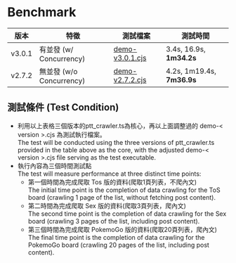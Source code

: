 # Benchmark

| 版本     | 特徵 | 測試檔案 | 測試時間 |
|----------|------|----------|----------|
| v3.0.1  | 有並發 (w/ Concurrency) | [demo-v3.0.1.cjs](https://github.com/WayneChang65/ptt-crawler/blob/master/src/benchmark/demo-v3.0.1.cjs) | 3.4s, 16.9s, **1m34.2s** |
| v2.7.2  | 無並發 (w/o Concurrency) | [demo-v2.7.2.cjs](https://github.com/WayneChang65/ptt-crawler/blob/master/src/benchmark/demo-v2.7.2.cjs) | 4.2s, 1m19.4s, **7m36.9s** |

## 測試條件 (Test Condition)  

* 利用以上表格三個版本的ptt_crawler.ts為核心，再以上面調整過的 demo-< version >.cjs 為測試執行檔案。  
The test will be conducted using the three versions of ptt_crawler.ts provided in the table above as the core, with the adjusted demo-< version >.cjs file serving as the test executable.  
* 執行內容為三個時間測試點  
  The test will measure performance at three distinct time points:
  * 第一個時間為完成爬取 Tos 版的資料(爬取1頁列表，不爬內文)  
The initial time point is the completion of data crawling for the ToS board (crawling 1 page of the list, without fetching post content).  
  * 第二時間為完成爬取 Sex 版的資料(爬取3頁列表，爬內文)  
The second time point is the completion of data crawling for the Sex board (crawling 3 pages of the list, including post content).  
  * 第三個時間為完成爬取 PokemoGo 版的資料(爬取20頁列表，爬內文)  
The final time point is the completion of data crawling for the PokemoGo board (crawling 20 pages of the list, including post content).
